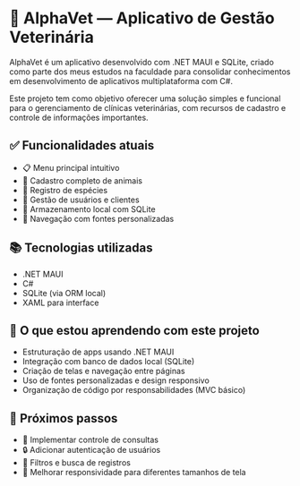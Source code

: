 # 🐾 AlphaVet — Aplicativo de Gestão Veterinária

AlphaVet é um aplicativo desenvolvido com .NET MAUI e SQLite, criado como parte dos meus estudos na faculdade para consolidar conhecimentos em desenvolvimento de aplicativos multiplataforma com C#.

Este projeto tem como objetivo oferecer uma solução simples e funcional para o gerenciamento de clínicas veterinárias, com recursos de cadastro e controle de informações importantes.

## ✅ Funcionalidades atuais

- 📋 Menu principal intuitivo
- 🐶 Cadastro completo de animais
- 🧬 Registro de espécies
- 👤 Gestão de usuários e clientes
- 💾 Armazenamento local com SQLite
- 🎨 Navegação com fontes personalizadas

## 📚 Tecnologias utilizadas

- .NET MAUI
- C#
- SQLite (via ORM local)
- XAML para interface

## 🧠 O que estou aprendendo com este projeto

- Estruturação de apps usando .NET MAUI
- Integração com banco de dados local (SQLite)
- Criação de telas e navegação entre páginas
- Uso de fontes personalizadas e design responsivo
- Organização de código por responsabilidades (MVC básico)

## 🚀 Próximos passos

- 📅 Implementar controle de consultas
- 🔒 Adicionar autenticação de usuários
- 🔎 Filtros e busca de registros
- 📱 Melhorar responsividade para diferentes tamanhos de tela
